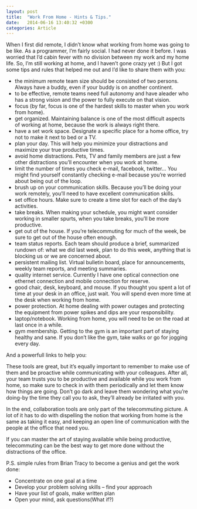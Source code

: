 ```yaml
---
layout: post
title:  "Work From Home - Hints & Tips."
date:   2014-06-16 13:40:32 +0300
categories: Article 
---
```


When I first did remote, I didn’t know what working from home was going to be like. As a programmer, I’m fairly social. I had never done it before. I was worried that I’d cabin fever with no division between my work and my home life. So, I’m still working at home, and I haven’t gone crazy yet :) But I got some tips and rules that helped me out and I’d like to share them with you:

+ the minimum remote team size should be consisted of two persons. Always have a buddy, even if your buddy is on another continent.
+ to be effective, remote teams need full autonomy and have aleader who has a strong vision and the power to fully execute on that vision.
+ focus (by far, focus is one of the hardest skills to master when you work from home).
+ get organized. Maintaining balance is one of the most difficult aspects of working at home, because the work is always right there.
+ have a set work space. Designate a specific place for a home office, try not to make it next to bed or a TV.
+ plan your day. This will help you minimize your distractions and maximize your true productive times.
+ avoid home distractions. Pets, TV and family members are just a few other distractions you’ll encounter when you work at home.
+ limit the number of times you check e-mail, facebook, twitter… You might find yourself constantly checking e-mail because you’re worried about being out of the loop.
+ brush up on your communication skills. Because you’ll be doing your work remotely, you’ll need to have excellent communication skills.
+ set office hours. Make sure to create a time slot for each of the day’s activities.
+ take breaks. When making your schedule, you might want consider working in smaller spurts, when you take breaks, you’ll be more productive.
+ get out of the house. If you’re telecommuting for much of the week, be sure to get out of the house often enough.
+ team status reports. Each team should produce a brief, summarized rundown of: what we did last week, plan to do this week, anything that is blocking us or we are concerned about.
+ persistent mailing list. Virtual bulletin board, place for announcements, weekly team reports, and meeting summaries.
+ quality internet service. Currently I have one optical connection one ethernet connection and mobile connection for reserve.
+ good chair, desk, keyboard, and mouse. If you thought you spent a lot of time at your desk in an office, just wait. You will spend even more time at the desk when working from home.
+ power protection. At home dealing with power outages and protecting the equipment from power spikes and dips are your responsibility.
+ laptop/notebook. Working from home, you will need to be on the road at last once in a while.
+ gym membership. Getting to the gym is an important part of staying healthy and sane. If you don’t like the gym, take walks or go for jogging every day.

And a powerfull links to help you:

[https://github.com/zolrath/wemux]: https://github.com/zolrath/wemux
[http://remotepairprogramming.com/]: http://remotepairprogramming.com/
[http://blogs.perl.org/users/smylers/2011/08/ssh-productivity-tips.html]: http://blogs.perl.org/users/smylers/2011/08/ssh-productivity-tips.html
[https://www.gnu.org/software/screen/]: https://www.gnu.org/software/screen/
[http://man.openbsd.org/OpenBSD-current/man1/tmux.1]: http://man.openbsd.org/OpenBSD-current/man1/tmux.1
[https://screenhero.com/]: https://screenhero.com/
[https://www.join.me/]: https://www.join.me/

These tools are great, but it’s equally important to remember to make use of them and be proactive while communicating with your colleagues. After all, your team trusts you to be productive and available while you work from home, so make sure to check in with them periodically and let them know how things are going. Don’t go dark and leave them wondering what you’re doing-by the time they call you to ask, they’ll already be irritated with you.

In the end, collaboration tools are only part of the telecommuting picture. A lot of it has to do with dispelling the notion that working from home is the same as taking it easy, and keeping an open line of communication with the people at the office that need you.

If you can master the art of staying available while being productive, telecommuting can be the best way to get more done without the distractions of the office.

P.S. simple rules from Brian Tracy to become a genius and get the work done:

- Concentrate on one goal at a time
- Develop your problem solving skills – find your approach
- Have your list of goals, make written plan
- Open your mind, ask questions(What if?)









